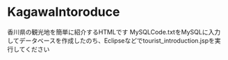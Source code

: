 # KagawaIntoroduce
香川県の観光地を簡単に紹介するHTMLです
MySQLCode.txtをMySQLに入力してデータベースを作成したのち、Eclipseなどでtourist_introduction.jspを実行してください
